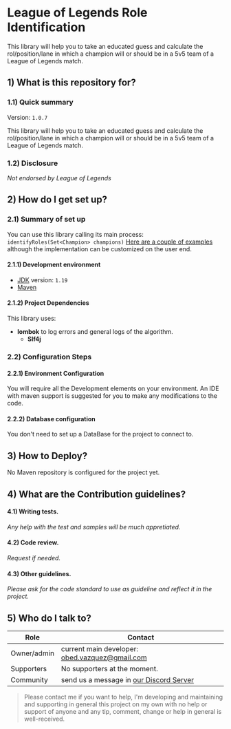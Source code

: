 # League of Legends Role Identification
This library will help you to take an educated guess and calculate the rol/position/lane in which a champion will or should be in a 5v5 team of a League of Legends match.

## 1) What is this repository for?

### 1.1) Quick summary
Version: `1.0.7`

This library will help you to take an educated guess and calculate the rol/position/lane in which a champion will or should be in a 5v5 team of a League of Legends match.

### 1.2) Disclosure
_Not endorsed by League of Legends_

## 2) How do I get set up? ###


### 2.1) Summary of set up
You can use this library calling its main process: `identifyRoles(Set<Champion> champions)`
[Here are a couple of examples](https://github.com/WhiteOrganization/league-of-legends-role-identification/blob/main/src/test/java/org/white_sdev/white_gaming/lol/ChampionRoleTest.java) although the implementation can be customized on the user end.


#### 2.1.1) Development environment
- [JDK](https://openjdk.org/) version: 	`1.19`
- [Maven](https://maven.apache.org/download.cgi)

#### 2.1.2) Project Dependencies
This library uses:
- **lombok** to log errors and general logs of the algorithm.
    - **Slf4j**


### 2.2) Configuration Steps
#### 2.2.1) Environment Configuration
  You will require all the Development elements on your environment. 
  An IDE with maven support is suggested for you to make any modifications to the code.
#### 2.2.2) Database configuration
You don't need to set up a DataBase for the project to connect to.

## 3) How to Deploy?
No Maven repository is configured for the project yet.
## 4) What are the Contribution guidelines?

#### 4.1) Writing tests.

_Any help with the test and samples will be much appretiated._

#### 4.2) Code review.

_Request if needed._

#### 4.3) Other guidelines.

_Please ask for the code standard to use as guideline and reflect it in the project._

## 5) Who do I talk to?

<table>
<thead><tr><th><b>Role</b></th> <th><b>Contact</b></th></tr></thead>
<tr><td>Owner/admin</td><td>current main developer: <a href='mailto:obed.vazquez@gmail.com'>obed.vazquez@gmail.com</a></td></tr>
<tr><td>Supporters</td><td>No supporters at the moment.</td></tr>
<tr><td>Community</td><td> send us a message in <a href='http://discord.whiteweb.tech'> our Discord Server</a></td></tr>
</table>

>Please contact me if you want to help, I'm developing and maintaining and supporting in general this project 
on my own with no help or support of anyone and any tip, comment, change or help in general is well-received.

